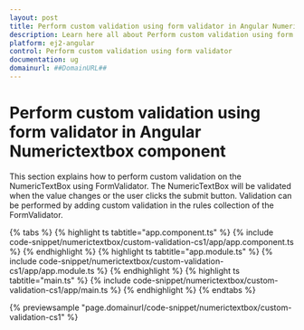 ```yaml
---
layout: post
title: Perform custom validation using form validator in Angular Numerictextbox component | Syncfusion
description: Learn here all about Perform custom validation using form validator in Syncfusion Angular Numerictextbox component of Syncfusion Essential JS 2 and more.
platform: ej2-angular
control: Perform custom validation using form validator 
documentation: ug
domainurl: ##DomainURL##
---
```


# Perform custom validation using form validator in Angular Numerictextbox component

This section explains how to perform custom validation on the NumericTextBox using FormValidator. The NumericTextBox will be validated when the value changes or the user clicks the submit button.
Validation can be performed by adding custom validation in the rules collection of the FormValidator.

{% tabs %}
{% highlight ts tabtitle="app.component.ts" %}
{% include code-snippet/numerictextbox/custom-validation-cs1/app/app.component.ts %}
{% endhighlight %}
{% highlight ts tabtitle="app.module.ts" %}
{% include code-snippet/numerictextbox/custom-validation-cs1/app/app.module.ts %}
{% endhighlight %}
{% highlight ts tabtitle="main.ts" %}
{% include code-snippet/numerictextbox/custom-validation-cs1/app/main.ts %}
{% endhighlight %}
{% endtabs %}
  
{% previewsample "page.domainurl/code-snippet/numerictextbox/custom-validation-cs1" %}